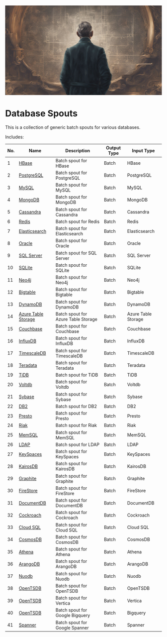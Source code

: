 ![banner](./assets/banner.jpg)

<!-- START doctoc generated TOC please keep comment here to allow auto update -->
<!-- DON'T EDIT THIS SECTION, INSTEAD RE-RUN doctoc TO UPDATE -->

# Database Spouts

This is a collection of generic batch spouts for various databases.

Includes:

| No. | Name                                                       | Description                         | Output Type | Input Type          |
| --- | ---------------------------------------------------------- | ----------------------------------- | ----------- | ------------------- |
| 1   | [HBase](geniusrise_databases/hbase.py)                     | Batch spout for HBase               | Batch       | HBase               |
| 2   | [PostgreSQL](geniusrise_databases/postgres.py)             | Batch spout for PostgreSQL          | Batch       | PostgreSQL          |
| 3   | [MySQL](geniusrise_databases/mysql.py)                     | Batch spout for MySQL               | Batch       | MySQL               |
| 4   | [MongoDB](geniusrise_databases/mongodb.py)                 | Batch spout for MongoDB             | Batch       | MongoDB             |
| 5   | [Cassandra](geniusrise_databases/cassandra.py)             | Batch spout for Cassandra           | Batch       | Cassandra           |
| 6   | [Redis](geniusrise_databases/redis.py)                     | Batch spout for Redis               | Batch       | Redis               |
| 7   | [Elasticsearch](geniusrise_databases/elasticsearch.py)     | Batch spout for Elasticsearch       | Batch       | Elasticsearch       |
| 8   | [Oracle](geniusrise_databases/oracle.py)                   | Batch spout for Oracle              | Batch       | Oracle              |
| 9   | [SQL Server](geniusrise_databases/sql_server.py)           | Batch spout for SQL Server          | Batch       | SQL Server          |
| 10  | [SQLite](geniusrise_databases/sqlite.py)                   | Batch spout for SQLite              | Batch       | SQLite              |
| 11  | [Neo4j](geniusrise_databases/neo4j.py)                     | Batch spout for Neo4j               | Batch       | Neo4j               |
| 12  | [Bigtable](geniusrise_databases/bigtable.py)               | Batch spout for Bigtable            | Batch       | Bigtable            |
| 13  | [DynamoDB](geniusrise_databases/dynamodb.py)               | Batch spout for DynamoDB            | Batch       | DynamoDB            |
| 14  | [Azure Table Storage](geniusrise_databases/azure_table.py) | Batch spout for Azure Table Storage | Batch       | Azure Table Storage |
| 15  | [Couchbase](geniusrise_databases/couchbase.py)             | Batch spout for Couchbase           | Batch       | Couchbase           |
| 16  | [InfluxDB](geniusrise_databases/influxdb.py)               | Batch spout for InfluxDB            | Batch       | InfluxDB            |
| 17  | [TimescaleDB](geniusrise_databases/timescaledb.py)         | Batch spout for TimescaleDB         | Batch       | TimescaleDB         |
| 18  | [Teradata](geniusrise_databases/teradata.py)               | Batch spout for Teradata            | Batch       | Teradata            |
| 19  | [TiDB](geniusrise_databases/tidb.py)                       | Batch spout for TiDB                | Batch       | TiDB                |
| 20  | [Voltdb](geniusrise_databases/voltdb.py)                   | Batch spout for Voltdb              | Batch       | Voltdb              |
| 21  | [Sybase](geniusrise_databases/sybase.py)                   | Batch spout for Sybase              | Batch       | Sybase              |
| 22  | [DB2](geniusrise_databases/db2.py)                         | Batch spout for DB2                 | Batch       | DB2                 |
| 23  | [Presto](geniusrise_databases/presto.py)                   | Batch spout for Presto              | Batch       | Presto              |
| 24  | [Riak](geniusrise_databases/riak.py)                       | Batch spout for Riak                | Batch       | Riak                |
| 25  | [MemSQL](geniusrise_databases/memsql.py)                   | Batch spout for MemSQL              | Batch       | MemSQL              |
| 26  | [LDAP](geniusrise_databases/ldap.py)                       | Batch spout for LDAP                | Batch       | LDAP                |
| 27  | [KeySpaces](geniusrise_databases/keyspaces.py)             | Batch spout for KeySpaces           | Batch       | KeySpaces           |
| 28  | [KairosDB](geniusrise_databases/kairosdb.py)               | Batch spout for KairosDB            | Batch       | KairosDB            |
| 29  | [Graphite](geniusrise_databases/graphite.py)               | Batch spout for Graphite            | Batch       | Graphite            |
| 30  | [FireStore](geniusrise_databases/firestore.py)             | Batch spout for FireStore           | Batch       | FireStore           |
| 31  | [DocumentDB](geniusrise_databases/documentdb.py)           | Batch spout for DocumentDB          | Batch       | DocumentDB          |
| 32  | [Cockroach](geniusrise_databases/cockroach.py)             | Batch spout for Cockroach           | Batch       | Cockroach           |
| 33  | [Cloud SQL](geniusrise_databases/cloud_sql.py)             | Batch spout for Cloud SQL           | Batch       | Cloud SQL           |
| 34  | [CosmosDB](geniusrise_databases/cosmosdb.py)               | Batch spout for CosmosDB            | Batch       | CosmosDB            |
| 35  | [Athena](geniusrise_databases/athena.py)                   | Batch spout for Athena              | Batch       | Athena              |
| 36  | [ArangoDB](geniusrise_databases/arangodb.py)               | Batch spout for ArangoDB            | Batch       | ArangoDB            |
| 37  | [Nuodb](geniusrise_databases/nuodb.py)                     | Batch spout for Nuodb               | Batch       | Nuodb               |
| 38  | [OpenTSDB](geniusrise_databases/opentsdb.py)               | Batch spout for OpenTSDB            | Batch       | OpenTSDB            |
| 39  | [OpenTSDB](geniusrise_databases/vertica.py)                | Batch spout for Vertica             | Batch       | Vertica             |
| 40  | [OpenTSDB](geniusrise_databases/bigquery.py)               | Batch spout for Google Bigquery     | Batch       | Bigquery            |
| 41  | [Spanner](geniusrise_databases/spanner.py)                 | Batch spout for Google Spanner      | Batch       | Spanner             |
